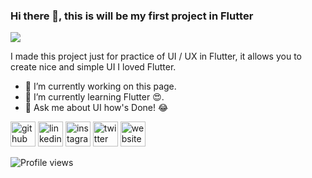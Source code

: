 ### Hi there 👋, this is will be my first project in Flutter
![](https://github.com/ahmed07yousuf/Doctor-Appointment-App/blob/main/assets/images/banner-appointment.png?raw=true)

I made this project just for practice of UI / UX in Flutter, it allows you to create nice and simple UI I loved Flutter.

- 🔭 I’m currently working on this page. 
- 🌱 I’m currently learning Flutter 😍. 
- 💬 Ask me about UI how's Done! 😂 


[<img src='https://cdn.jsdelivr.net/npm/simple-icons@3.0.1/icons/github.svg' alt='github' height='40'>](https://github.com/ahmed07yousuf)  [<img src='https://cdn.jsdelivr.net/npm/simple-icons@3.0.1/icons/linkedin.svg' alt='linkedin' height='40'>](https://www.linkedin.com/in/https://www.linkedin.com/in/ahmad-yousuf/)  [<img src='https://cdn.jsdelivr.net/npm/simple-icons@3.0.1/icons/instagram.svg' alt='instagram' height='40'>](https://www.instagram.com/https://www.instagram.com/ahmad07yousuf/)  [<img src='https://cdn.jsdelivr.net/npm/simple-icons@3.0.1/icons/twitter.svg' alt='twitter' height='40'>](https://twitter.com/https://twitter.com/ahmad07yousuf)  [<img src='https://cdn.jsdelivr.net/npm/simple-icons@3.0.1/icons/icloud.svg' alt='website' height='40'>](https://ahmed-yousuf.com)  

![Profile views](https://gpvc.arturio.dev/ahmed07yousuf)  
